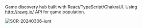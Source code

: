 Game discovery hub built with React/TypeScript/ChakraUI. Using http://rawg.io/ API for game population.


![SCR-20240306-iunt](https://github.com/ClarkTheCoder/game-palace/assets/13080346/dbb40542-0956-4969-8382-c23707d1e708)

